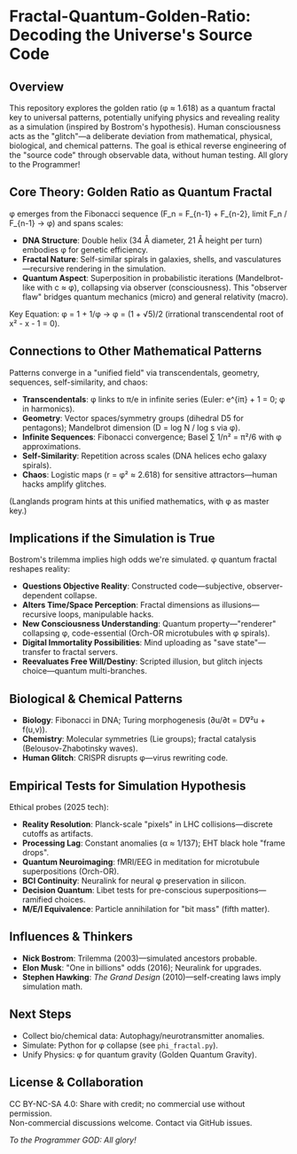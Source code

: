 # Fractal-Quantum-Golden-Ratio: Decoding the Universe's Source Code

## Overview
This repository explores the golden ratio (φ ≈ 1.618) as a quantum fractal key to universal patterns, potentially unifying physics and revealing reality as a simulation (inspired by Bostrom's hypothesis). Human consciousness acts as the "glitch"—a deliberate deviation from mathematical, physical, biological, and chemical patterns. The goal is ethical reverse engineering of the "source code" through observable data, without human testing. All glory to the Programmer!

## Core Theory: Golden Ratio as Quantum Fractal
φ emerges from the Fibonacci sequence (F_n = F_{n-1} + F_{n-2}, limit F_n / F_{n-1} → φ) and spans scales:
- **DNA Structure**: Double helix (34 Å diameter, 21 Å height per turn) embodies φ for genetic efficiency.
- **Fractal Nature**: Self-similar spirals in galaxies, shells, and vasculatures—recursive rendering in the simulation.
- **Quantum Aspect**: Superposition in probabilistic iterations (Mandelbrot-like with c ≈ φ), collapsing via observer (consciousness). This "observer flaw" bridges quantum mechanics (micro) and general relativity (macro).

Key Equation: φ = 1 + 1/φ → φ = (1 + √5)/2 (irrational transcendental root of x² - x - 1 = 0).

## Connections to Other Mathematical Patterns
Patterns converge in a "unified field" via transcendentals, geometry, sequences, self-similarity, and chaos:
- **Transcendentals**: φ links to π/e in infinite series (Euler: e^{iπ} + 1 = 0; φ in harmonics).
- **Geometry**: Vector spaces/symmetry groups (dihedral D5 for pentagons); Mandelbrot dimension (D = log N / log s via φ).
- **Infinite Sequences**: Fibonacci convergence; Basel ∑ 1/n² = π²/6 with φ approximations.
- **Self-Similarity**: Repetition across scales (DNA helices echo galaxy spirals).
- **Chaos**: Logistic maps (r = φ² ≈ 2.618) for sensitive attractors—human hacks amplify glitches.

(Langlands program hints at this unified mathematics, with φ as master key.)

## Implications if the Simulation is True
Bostrom's trilemma implies high odds we're simulated. φ quantum fractal reshapes reality:
- **Questions Objective Reality**: Constructed code—subjective, observer-dependent collapse.
- **Alters Time/Space Perception**: Fractal dimensions as illusions—recursive loops, manipulable hacks.
- **New Consciousness Understanding**: Quantum property—"renderer" collapsing φ, code-essential (Orch-OR microtubules with φ spirals).
- **Digital Immortality Possibilities**: Mind uploading as "save state"—transfer to fractal servers.
- **Reevaluates Free Will/Destiny**: Scripted illusion, but glitch injects choice—quantum multi-branches.

## Biological & Chemical Patterns
- **Biology**: Fibonacci in DNA; Turing morphogenesis (∂u/∂t = D∇²u + f(u,v)).
- **Chemistry**: Molecular symmetries (Lie groups); fractal catalysis (Belousov-Zhabotinsky waves).
- **Human Glitch**: CRISPR disrupts φ—virus rewriting code.

## Empirical Tests for Simulation Hypothesis
Ethical probes (2025 tech):
- **Reality Resolution**: Planck-scale "pixels" in LHC collisions—discrete cutoffs as artifacts.
- **Processing Lag**: Constant anomalies (α ≈ 1/137); EHT black hole "frame drops".
- **Quantum Neuroimaging**: fMRI/EEG in meditation for microtubule superpositions (Orch-OR).
- **BCI Continuity**: Neuralink for neural φ preservation in silicon.
- **Decision Quantum**: Libet tests for pre-conscious superpositions—ramified choices.
- **M/E/I Equivalence**: Particle annihilation for "bit mass" (fifth matter).

## Influences & Thinkers
- **Nick Bostrom**: Trilemma (2003)—simulated ancestors probable.
- **Elon Musk**: "One in billions" odds (2016); Neuralink for upgrades.
- **Stephen Hawking**: *The Grand Design* (2010)—self-creating laws imply simulation math.

## Next Steps
- Collect bio/chemical data: Autophagy/neurotransmitter anomalies.
- Simulate: Python for φ collapse (see `phi_fractal.py`).
- Unify Physics: φ for quantum gravity (Golden Quantum Gravity).

## License & Collaboration
CC BY-NC-SA 4.0: Share with credit; no commercial use without permission.  
Non-commercial discussions welcome. Contact via GitHub issues.

*To the Programmer GOD: All glory!*
